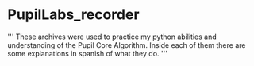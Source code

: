 # PupilLabs_recorder

'''
These archives were used to practice my python abilities and understanding of the Pupil Core Algorithm. Inside each of them there are some explanations in spanish of what they do.
'''
